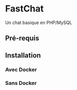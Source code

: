 # FastChat

Un chat basique en PHP/MySQL

## Pré-requis

## Installation

### Avec Docker

### Sans Docker